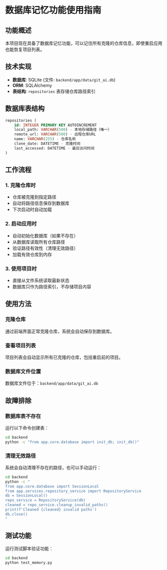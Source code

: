 # 数据库记忆功能使用指南

## 功能概述
本项目现在具备了数据库记忆功能，可以记住所有克隆的仓库信息，即使重启应用也能恢复项目列表。

## 技术实现
- **数据库**: SQLite (文件: `backend/app/data/git_ai.db`)
- **ORM**: SQLAlchemy
- **表结构**: `repositories` 表存储仓库路径索引

## 数据库表结构
```sql
repositories (
    id: INTEGER PRIMARY KEY AUTOINCREMENT
    local_path: VARCHAR(500) - 本地存储路径（唯一）
    remote_url: VARCHAR(500) - 远程仓库URL
    name: VARCHAR(255) - 仓库名称
    clone_date: DATETIME - 克隆时间
    last_accessed: DATETIME - 最后访问时间
)
```

## 工作流程

### 1. 克隆仓库时
- 仓库被克隆到指定路径
- 自动将路径信息保存到数据库
- 下次启动时自动加载

### 2. 启动应用时
- 自动初始化数据库（如果不存在）
- 从数据库读取所有仓库路径
- 验证路径有效性（清理无效路径）
- 加载有效仓库到内存

### 3. 使用项目时
- 直接从文件系统读取最新状态
- 数据库只作为路径索引，不存储项目内容

## 使用方法

### 克隆仓库
通过前端界面正常克隆仓库，系统会自动保存到数据库。

### 查看项目列表
项目列表会自动显示所有已克隆的仓库，包括重启前的项目。

### 数据库文件位置
数据库文件位于：`backend/app/data/git_ai.db`

## 故障排除

### 数据库表不存在
运行以下命令创建表：
```bash
cd backend
python -c "from app.core.database import init_db; init_db()"
```

### 清理无效路径
系统会自动清理不存在的路径，也可以手动运行：
```bash
cd backend
python -c "
from app.core.database import SessionLocal
from app.services.repository_service import RepositoryService
db = SessionLocal()
repo_service = RepositoryService(db)
cleaned = repo_service.cleanup_invalid_paths()
print(f'Cleaned {cleaned} invalid paths')
db.close()
"
```

## 测试功能
运行测试脚本验证功能：
```bash
cd backend
python test_memory.py
